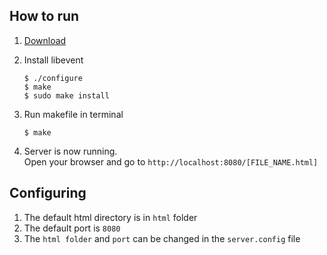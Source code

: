 ## How to run
1. [Download](http://sourceforge.net/projects/levent/files/libevent/libevent-2.1/libevent-2.1.5-beta.tar.gz/download)
2. Install libevent  

     ```
     $ ./configure   
     $ make    
     $ sudo make install   
     ```
     
2. Run makefile in terminal
     ```
     $ make
     ```
3. Server is now running.  
Open your browser and go to `http://localhost:8080/[FILE_NAME.html]` 

## Configuring
1. The default html directory is in `html` folder  
2. The default port is `8080`
3. The `html folder` and `port` can be changed in the `server.config` file
